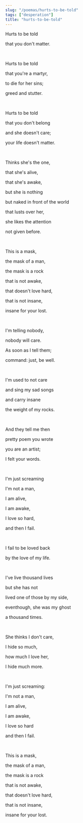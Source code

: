 ```yaml
---
slug: "/poemas/hurts-to-be-told"
tags: ["desperation"]
title: "hurts-to-be-told"
---
```

Hurts to be told

that you don't matter.

&nbsp;

Hurts to be told

that you're a martyr,

to die for her sins;

greed and stutter.

&nbsp;

Hurts to be told

that you don't belong

and she doesn't care;

your life doesn't matter.

&nbsp;

Thinks she's the one,

that she's alive,

that she's awake,

but she is nothing

but naked in front of the world

that lusts over her,

she likes the attention

not given before.

&nbsp;

This is a mask,

the mask of a man,

the mask is a rock

that is not awake,

that doesn't love hard,

that is not insane,

insane for your lost.

&nbsp;

I'm telling nobody,

nobody will care.

As soon as I tell them;

command: just, be well.

&nbsp;

I'm used to not care

and sing my sad songs

and carry insane

the weight of my rocks.

&nbsp;

And they tell me then

pretty poem you wrote

you are an artist;

I felt your words.

&nbsp;

I'm just screaming

I'm not a man,

I am alive,

I am awake,

I love so hard,

and then I fail.

&nbsp;

I fail to be loved back

by the love of my life.

&nbsp;

I've live thousand lives

but she has not 

lived one of those by my side,

eventhough, she was my ghost

a thousand times.

&nbsp;

She thinks I don't care,

I hide so much,

how much I love her,

I hide much more.

&nbsp;

I'm just screaming:

I'm not a man,

I am alive,

I am awake,

I love so hard

and then I fail.

&nbsp;

This is a mask,

the mask of a man,

the mask is a rock

that is not awake,

that doesn't love hard,

that is not insane,

insane for your lost.